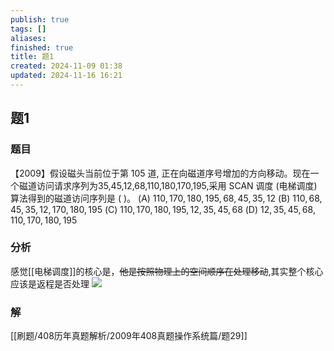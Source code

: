 ```yaml
---
publish: true
tags: []
aliases: 
finished: true
title: 题1
created: 2024-11-09 01:38
updated: 2024-11-16 16:21
---
```

## 题1
### 题目
【2009】假设磁头当前位于第 105 道, 正在向磁道序号增加的方向移动。现在一个磁道访问请求序列为35,45,12,68,110,180,170,195,采用 SCAN 调度 (电梯调度) 算法得到的磁道访问序列是 ( )。
(A) ${110},{170},{180},{195},{68},{45},{35},{12}$ 
(B) ${110},{68},{45},{35},{12},{170},{180},{195}$
(C) ${110},{170},{180},{195},{12},{35},{45},{68}$
(D) ${12},{35},{45},{68},{110},{170},{180},{195}$
### 分析
感觉[[电梯调度]]的核心是，~~他是按照物理上的空间顺序在处理移动~~,其实整个核心应该是返程是否处理
![](https://img.hwenyi.tech/202411170020061.webp)
### 解
[[刷题/408历年真题解析/2009年408真题操作系统篇/题29]]
